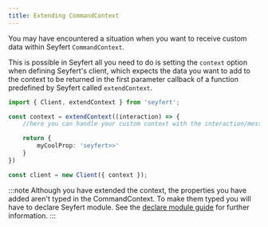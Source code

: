 ```yaml
---
title: Extending CommandContext
---
```


You may have encountered a situation when you want to receive custom data within Seyfert `CommandContext`.

This is possible in Seyfert all you need to do is setting the `context` option when defining Seyfert's client, which expects the data you want to add to the context to be returned in the first parameter callback of a function predefined by Seyfert called `extendContext`.

```ts showLineNumbers copy wrap
import { Client, extendContext } from 'seyfert';

const context = extendContext((interaction) => {
    //here you can handle your custom context with the interaction/message of your command

    return {
        myCoolProp: 'seyfert>>'
    }
})

const client = new Client({ context });
```

:::note
Although you have extended the context, the properties you have added aren't typed in the CommandContext. To make them typed you will have to declare Seyfert module. See the [declare module guide](/guides/declare-module) for further information.
:::
